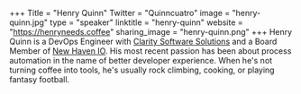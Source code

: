 +++
Title = "Henry Quinn"
Twitter = "Quinncuatro"
image = "henry-quinn.jpg"
type = "speaker"
linktitle = "henry-quinn"
website = "https://henryneeds.coffee"
sharing_image = "henry-quinn.png"
+++
Henry Quinn is a DevOps Engineer with [Clarity Software Solutions](https://clarityssi.com) and a Board Member of [New Haven IO](https://newhaven.io). His most recent passion has been about process automation in the name of better developer experience. When he's not turning coffee into tools, he's usually rock climbing, cooking, or playing fantasy football.
